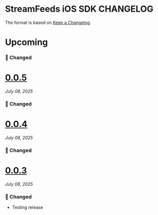 # StreamFeeds iOS SDK CHANGELOG

The format is based on [Keep a Changelog](https://keepachangelog.com/en/1.0.0/).

# Upcoming

### 🔄 Changed

# [0.0.5](https://github.com/GetStream/stream-feeds-swift/releases/tag/0.0.5)
_July 08, 2025_

### 🔄 Changed

# [0.0.4](https://github.com/GetStream/stream-feeds-swift/releases/tag/0.0.4)
_July 08, 2025_

### 🔄 Changed

# [0.0.3](https://github.com/GetStream/stream-feeds-swift/releases/tag/0.0.3)
_July 08, 2025_

### 🔄 Changed

- Testing release
